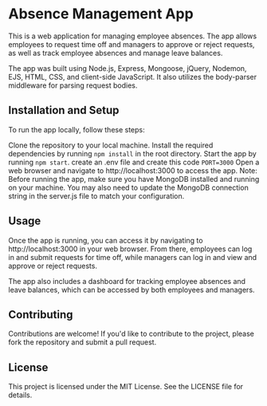 # Absence Management App
This is a web application for managing employee absences. The app allows employees to request time off and managers to approve or reject requests, as well as track employee absences and manage leave balances.

The app was built using Node.js, Express, Mongoose, jQuery, Nodemon, EJS, HTML, CSS, and client-side JavaScript. It also utilizes the body-parser middleware for parsing request bodies.

## Installation and Setup
To run the app locally, follow these steps:

Clone the repository to your local machine.
Install the required dependencies by running `npm install` in the root directory.
Start the app by running `npm start`.
create an .env file and create this code `PORT=3000`
Open a web browser and navigate to http://localhost:3000 to access the app.
Note: Before running the app, make sure you have MongoDB installed and running on your machine. You may also need to update the MongoDB connection string in the server.js file to match your configuration.

## Usage
Once the app is running, you can access it by navigating to http://localhost:3000 in your web browser. From there, employees can log in and submit requests for time off, while managers can log in and view and approve or reject requests.

The app also includes a dashboard for tracking employee absences and leave balances, which can be accessed by both employees and managers.

## Contributing
Contributions are welcome! If you'd like to contribute to the project, please fork the repository and submit a pull request.

## License
This project is licensed under the MIT License. See the LICENSE file for details.